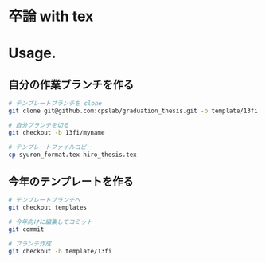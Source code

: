 卒論 with tex
===

# Usage.

## 自分の作業ブランチを作る

```sh
# テンプレートブランチを clone
git clone git@github.com:cpslab/graduation_thesis.git -b template/13fi --single-branch --depth=1

# 自分ブランチを切る
git checkout -b 13fi/myname

# テンプレートファイルコピー
cp syuron_format.tex hiro_thesis.tex
```

## 今年のテンプレートを作る

```sh
# テンプレートブランチへ
git checkout templates

# 今年向けに編集してコミット
git commit

# ブランチ作成
git checkout -b template/13fi

```
